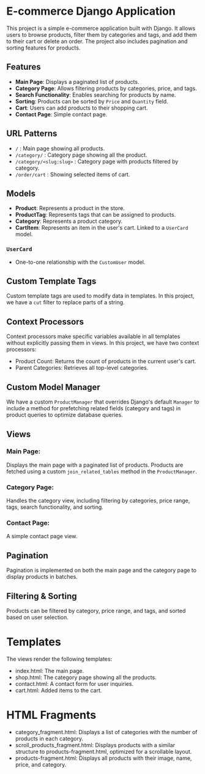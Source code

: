 # E-commerce Django Application

This project is a simple e-commerce application built with Django. It allows users to browse products, filter them by categories and tags, and add them to their cart or delete an order. The project also includes pagination and sorting features for products.

## Features

- **Main Page**: Displays a paginated list of products.
- **Category Page**: Allows filtering products by categories, price, and tags.
- **Search Functionality**: Enables searching for products by name.
- **Sorting**: Products can be sorted by `Price` and `Quantity` field.
- **Cart**: Users can add products to their shopping cart.
- **Contact Page**: Simple contact page.


## URL Patterns

- `/` : Main page showing all products.
- `/category/` : Category page showing all the product.
- `/category/<slug:slug>` : Category page with products filtered by category.
- `/order/cart` : Showing selected items of cart.

## Models

- **Product**: Represents a product in the store.
- **ProductTag**: Represents tags that can be assigned to products.
- **Category**: Represents a product category.
- **CartItem**: Represents an item in the user's cart. Linked to a `UserCard` model.

### `UserCard`
- One-to-one relationship with the `CustomUser` model.

## Custom Template Tags
Custom template tags are used to modify data in templates. In this project, we have a `cut` filter to replace parts of a string.

## Context Processors
Context processors make specific variables available in all templates without explicitly passing them in views. In this project, we have two context processors:

- Product Count: Returns the count of products in the current user's cart.
- Parent Categories: Retrieves all top-level categories.

## Custom Model Manager
We have a custom `ProductManager` that overrides Django's default `Manager` to include a method for prefetching related fields (category and tags) in product queries to optimize database queries.

## Views

### Main Page:
Displays the main page with a paginated list of products. Products are fetched using a custom `join_related_tables` method in the `ProductManager`.

### Category Page:
Handles the category view, including filtering by categories, price range, tags, search functionality, and sorting.

### Contact Page:
A simple contact page view.

## Pagination
Pagination is implemented on both the main page and the category page to display products in batches.

## Filtering & Sorting
Products can be filtered by category, price range, and tags, and sorted based on user selection.

# Templates
The views render the following templates:

- index.html: The main page.
- shop.html: The category page showing all the products.
- contact.html: A contact form for user inquiries.
- cart.html: Added items to the cart.
# HTML Fragments

- category_fragment.html: Displays a list of categories with the number of products in each category.
- scroll_products_fragment.html: Displays products with a similar structure to products-fragment.html, optimized for a scrollable layout.
- products-fragment.html: Displays all products with their image, name, price, and category.



